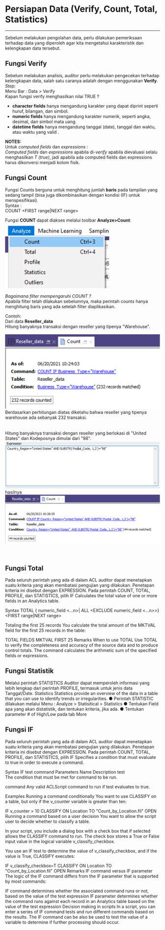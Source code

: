 # Persiapan Data (Verify, Count, Total, Statistics)
***

Sebelum melakukan pengolahan data, perlu dilakukan pemeriksaan terhadap data yang diperoleh agar kita mengetahui karakteristik dan kelengkapan data tersebut.

## Fungsi Verify
Sebelum melakukan analisis, auditor perlu melakukan pengecekan terhadap kelengkapan data, salah satu caranya adalah dengan menggunakan **Verify**.<br>
*Step:*<br>
Menu Bar : Data > Verify <br>
Kapan fungsi verify menghasilkan nilai TRUE ?
* __character fields__ hanya mengandung karakter yang dapat diprint seperti huruf, bilangan, dan simbol.
* __numeric fields__ hanya mengandung karakter numerik, seperti angka, desimal, dan simbol mata uang.
* __datetime fields__ hanya mengandung tanggal (date), tanggal dan waktu, atau waktu yang valid .

**NOTES:**<br>
Untuk *computed fields* dan *expressions* :<br>
*Computed fields* dan *expressions* apabila di-*verify* apabila dievaluasi selalu menghasilkan *T (true)*, jadi apabila ada computed fields dan expressions harus dikonversi menjadi kolom fisik.



## Fungsi Count
Fungsi Counts berguna untuk menghitung jumlah **baris** pada tampilan yang sedang tampil (bisa juga dikombinasikan dengan kondisi (IF) untuk menspesifikasi).<br>
Syntax : <br>
COUNT <IF test> <WHILE test> <FIRST range|NEXT range> <br>

Fungsi **COUNT** dapat diakses melalui toolbar **Analyze>Count**:
![count0](https://github.com/ansyaku/tabk.acl/blob/main/img/COUNT0.png)  
  
*Bagaimana filter mempengaruhi COUNT ?* <br>
Apabila filter telah dilakukan sebelumnya, maka perintah counts hanya menghitung baris yang ada setelah filter diaplikasikan.

Contoh:<br>
Dari data **Reseller_data** <br>
Hitung banyaknya transaksi dengan reseller yang tipenya "Warehouse". <br><br>
![count1](https://github.com/ansyaku/tabk.acl/blob/main/img/COUNT1.PNG)  
Berdasarkan perhitungan diatas diketahu bahwa reseller yang tipenya warehouse ada sebanyak 232 transaksi. <br>
<br>  
Hitung banyaknya transaksi dengan reseller yang berlokasi di "United States" dan Kodeposnya dimulai dari "98".  <br>
![count2](https://github.com/ansyaku/tabk.acl/blob/main/img/COUNT2.PNG)  
hasilnya<br>
![count4](https://github.com/ansyaku/tabk.acl/blob/main/img/COUNT4.PNG)  
<br><br>  
  ## Fungsi Total
Pada seluruh perintah yang ada di dalam ACL auditor dapat menetapkan suatu kriteria yang akan membatasi pengujian yang dilakukan.
Penetapan kriteria ini disebut dengan EXPRESSION.
Pada perintah COUNT, TOTAL, PROFILE, dan STATISTICS, pilih IF
Calculates the total value of one or more fields in an Analytics table.

Syntax
TOTAL {<FIELDS> numeric_field <...n>|<FIELDS> ALL <EXCLUDE numeric_field <...n>>} <IF test> <WHILE test> <FIRST range|NEXT range>
  
  Totaling the first 25 records
You calculate the total amount of the MKTVAL field for the first 25 records in the table:

TOTAL FIELDS MKTVAL FIRST 25
Remarks
When to use TOTAL
Use TOTAL to verify the completeness and accuracy of the source data and to produce control totals. The command calculates the arithmetic sum of the specified fields or expressions.
  
## Fungsi Statistik
Melalui perintah STATISTICS Auditor dapat memperoleh informasi yang lebih lengkap dari perintah PROFILE, termasuk untuk jenis data Tanggal/Date.
  Statistics
Statistics provide an overview of the data in a table that you can use to identify trends or irregularities.
● Perintah STATISTIC dilakukan melalui Menu : Analyze > Statisitical > Statistics
● Tentukan Field apa yang akan distatistik, dan tentukan kriteria, jika ada.
● Tentukan parameter # of High/Low pada tab More

  ## Fungsi IF
Pada seluruh perintah yang ada di dalam ACL auditor dapat menetapkan suatu kriteria yang akan membatasi pengujian yang dilakukan.
Penetapan kriteria ini disebut dengan EXPRESSION.
Pada perintah COUNT, TOTAL, PROFILE, dan STATISTICS, pilih IF
Specifies a condition that must evaluate to true in order to execute a command.

Syntax
IF test command
Parameters
Name	Description
test	
The condition that must be met for command to be run.

command	
Any valid ACLScript command to run if test evaluates to true.

Examples
Running a command conditionally
You want to use CLASSIFY on a table, but only if the v_counter variable is greater than ten:

IF v_counter > 10 CLASSIFY ON Location TO "Count_by_Location.fil" OPEN
Running a command based on a user decision
You want to allow the script user to decide whether to classify a table.

In your script, you include a dialog box with a check box that if selected allows the CLASSIFY command to run. The check box stores a True or False input value in the logical variable v_classify_checkbox.

You use an IF test to determine the value of v_classify_checkbox, and if the value is True, CLASSIFY executes:

IF v_classify_checkbox=T CLASSIFY ON Location TO "Count_by_Location.fil" OPEN
Remarks
IF command versus IF parameter
The logic of the IF command differs from the IF parameter that is supported by most commands:

IF command determines whether the associated command runs or not, based on the value of the test expression
IF parameter determines whether the command runs against each record in an Analytics table based on the value of the test expression
Decision making in scripts
In a script, you can enter a series of IF command tests and run different commands based on the results. The IF command can be also be used to test the value of a variable to determine if further processing should occur.

